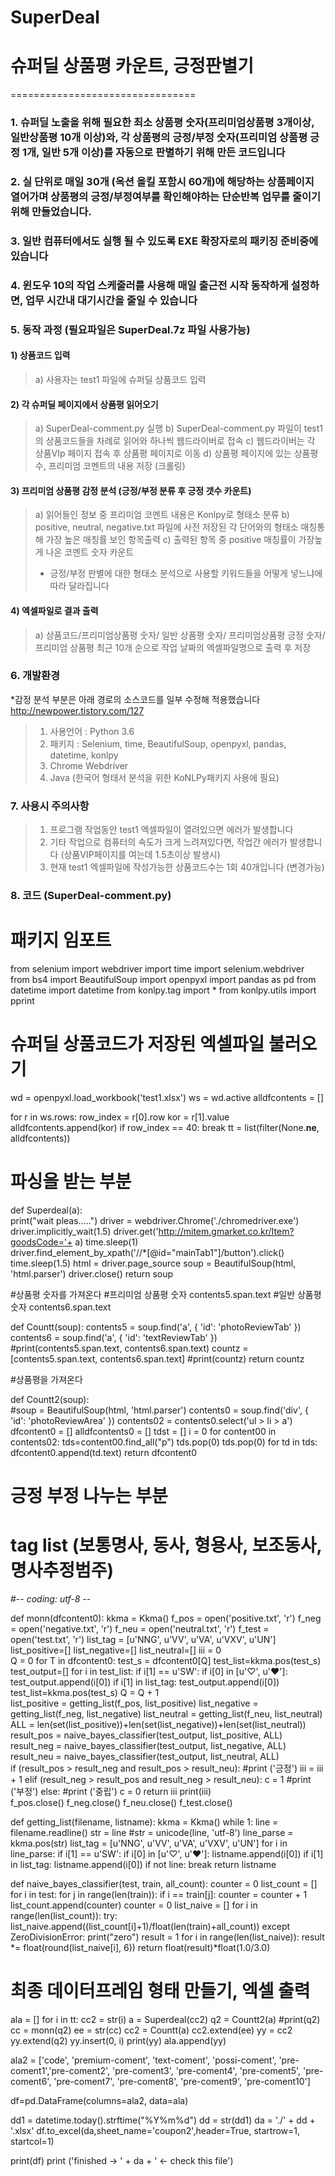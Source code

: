 # SuperDeal
# 슈퍼딜 상품평 카운트, 긍정판별기
================================
 

### 1. 슈퍼딜 노출을 위해 필요한 최소 상품평 숫자(프리미엄상품평 3개이상, 일반상품평 10개 이상)와, 각 상품평의 긍정/부정 숫자(프리미엄 상품평 긍정 1개, 일반 5개 이상)를 자동으로 판별하기 위해 만든 코드입니다


### 2. 실 단위로 매일 30개 (옥션 올킬 포함시 60개)에 해당하는 상품페이지 열어가며 상품평의 긍정/부정여부를 확인해야하는 단순반복 업무를 줄이기 위해 만들었습니다.


### 3. 일반 컴퓨터에서도 실행 될 수 있도록 EXE 확장자로의 패키징 준비중에 있습니다

### 4. 윈도우 10의 작업 스케줄러를 사용해 매일 출근전 시작 동작하게 설정하면, 업무 시간내 대기시간을 줄일 수 있습니다
 
### 5. 동작 과정 (필요파일은 SuperDeal.7z 파일 사용가능)

#### 1) 상품코드 입력
 > a) 사용자는 test1 파일에 슈퍼딜 상품코드 입력

#### 2) 각 슈퍼딜 페이지에서 상품평 읽어오기
 > a) SuperDeal-comment.py 실행
 > b) SuperDeal-comment.py 파일이 test1의 상품코드들을 차례로 읽어와 하나씩 웹드라이버로 접속
 > c) 웹드라이버는 각 상품VIp 페이지 접속 후 상품평 페이지로 이동
 > d) 상품평 페이지에 있는 상품평 수, 프리미엄 코멘트의 내용 저장 (크롤링)

#### 3) 프리미엄 상품평 감정 분석 (긍정/부정 분류 후 긍정 갯수 카운트) 
 > a) 읽어들인 정보 중 프리미엄 코멘트 내용은 Konlpy로 형태소 분류
 > b) positive, neutral, negative.txt 파일에 사전 저장된 각 단어와의 형태소 매칭통해 가장 높은 매칭률 보인 항목출력
 > c) 출력된 항목 중 positive 매칭률이 가장높게 나온 코멘트 숫자 카운트
 > * 긍정/부정 판별에 대한  형태소 분석으로 사용할 키워드들을 어떻게 넣느냐에따라 달라집니다

#### 4) 엑셀파일로 결과 출력
 > a) 상품코드/프리미엄상품평 숫자/ 일반 상품평 숫자/ 프리미엄상품평 긍정 숫자/ 프리미엄 상품평 최근 10개 순으로 작업 날짜의 엑셀파일명으로 출력 후 저장


### 6. 개발환경
*감정 분석 부분은 아래 경로의 소스코드를 일부 수정해 적용했습니다
  http://newpower.tistory.com/127

 > 1) 사용언어 : Python 3.6
 > 2) 패키지 : Selenium, time, BeautifulSoup, openpyxl, pandas, datetime, konlpy
 > 3) Chrome Webdriver
 > 4) Java (한국어 형태서 분석을 위한 KoNLPy패키지 사용에 필요)

### 7. 사용시 주의사항
 > 1) 프로그램 작업동안 test1 엑셀파일이 열려있으면 에러가 발생합니다
 > 2) 기타 작업으로 컴퓨터의 속도가 크게 느려져있다면, 작업간 에러가 발생합니다 (상품VIP페이지를 여는데 1.5초이상 발생시)
 > 3) 현재 test1 엑셀파일에 작성가능한 상품코드수는 1회 40개입니다 (변경가능)

### 8. 코드 (SuperDeal-comment.py)

# 패키지 임포트

from selenium import webdriver
import time 
import selenium.webdriver
from bs4 import BeautifulSoup
import openpyxl
import pandas as pd
from datetime import datetime
from konlpy.tag import *
from konlpy.utils import pprint

# 슈퍼딜 상품코드가 저장된 엑셀파일 불러오기

wd = openpyxl.load_workbook('test1.xlsx')
ws = wd.active
alldfcontents = []

for r in ws.rows:
    row_index = r[0].row
    kor = r[1].value
    alldfcontents.append(kor)
    if row_index == 40:
        break
tt = list(filter(None.__ne__, alldfcontents))

    
# 파싱을 받는 부분

def Superdeal(a):   
    print("wait pleas.....")
    driver = webdriver.Chrome('./chromedriver.exe')
    driver.implicitly_wait(1.5)
    driver.get('http://mitem.gmarket.co.kr/Item?goodsCode='+ a)
    time.sleep(1)   
    driver.find_element_by_xpath('//*[@id="mainTab1"]/button').click()
    time.sleep(1.5)
    html = driver.page_source
    soup = BeautifulSoup(html, 'html.parser') 
    driver.close()
    return soup


#상품평 숫자를 가져온다
#프리미엄 상품평 숫자 contents5.span.text
#일반 상품평 숫자 contents6.span.text

def Countt(soup):
    contents5 = soup.find('a', { 'id': 'photoReviewTab' })
    contents6 = soup.find('a', { 'id': 'textReviewTab' })
    #print(contents5.span.text, contents6.span.text)
    countz = [contents5.span.text, contents6.span.text]
    #print(countz)
    return countz
  

#상품평을 가져온다

def Countt2(soup):    
    #soup = BeautifulSoup(html, 'html.parser')
    contents0 = soup.find('div', { 'id': 'photoReviewArea' })
    contents02 = contents0.select('ul > li > a')
    dfcontent0 = []
    alldfcontents0 = []
    tdst = []
    i = 0
    for content00 in contents02:
        tds=content00.find_all("p")
        tds.pop(0)
        tds.pop(0)
        for td in tds:
            dfcontent0.append(td.text)
    return dfcontent0


# 긍정 부정 나누는 부분
# tag list (보통명사, 동사, 형용사, 보조동사, 명사추정범주) 
#-*- coding: utf-8 -*-

def monn(dfcontent0):
    kkma = Kkma()
    f_pos = open('positive.txt', 'r')
    f_neg = open('negative.txt', 'r')
    f_neu = open('neutral.txt', 'r')
    f_test = open('test.txt', 'r')
    list_tag = [u'NNG', u'VV', u'VA', u'VXV', u'UN']
    list_positive=[]
    list_negative=[]
    list_neutral=[]
    iii = 0  
    Q = 0
    for T in dfcontent0:
        test_s = dfcontent0[Q]
        test_list=kkma.pos(test_s)
        test_output=[]
        for i in test_list:
            if i[1] == u'SW':
                if i[0] in [u'♡', u'♥']:
                    test_output.append(i[0])
            if i[1] in list_tag:
                test_output.append(i[0])
        test_list=kkma.pos(test_s)
        Q = Q + 1    
        list_positive = getting_list(f_pos, list_positive)
        list_negative = getting_list(f_neg, list_negative)
        list_neutral = getting_list(f_neu, list_neutral)
        ALL = len(set(list_positive))+len(set(list_negative))+len(set(list_neutral))
        result_pos = naive_bayes_classifier(test_output, list_positive, ALL)
        result_neg = naive_bayes_classifier(test_output, list_negative, ALL)
        result_neu = naive_bayes_classifier(test_output, list_neutral, ALL)   
        if (result_pos > result_neg and result_pos > result_neu):
            #print ('긍정')
            iii = iii + 1
        elif (result_neg > result_pos and result_neg > result_neu):
            c = 1
            #print ('부정')
        else:
            #print ('중립')
            c = 0
    return iii
    print(iii)  
    f_pos.close()
    f_neg.close()
    f_neu.close()
    f_test.close()


def getting_list(filename, listname):
    kkma = Kkma()
    while 1:
        line = filename.readline()
        str = line
        #str = unicode(line, 'utf-8')
        line_parse = kkma.pos(str)
        list_tag = [u'NNG', u'VV', u'VA', u'VXV', u'UN']
        for i in line_parse:
            if i[1] == u'SW':
                if i[0] in [u'♡', u'♥']:
                    listname.append(i[0])
            if i[1] in list_tag:
                listname.append(i[0])
        if not line:
            break
    return listname
 
 
def naive_bayes_classifier(test, train, all_count):
    counter = 0
    list_count = []
    for i in test:
        for j in range(len(train)):
            if i == train[j]:
                counter = counter + 1
        list_count.append(counter)
        counter = 0
    list_naive = []
    for i in range(len(list_count)):
        try:
            list_naive.append((list_count[i]+1)/float(len(train)+all_count))
        except ZeroDivisionError:
            print("zero")
    result = 1
    for i in range(len(list_naive)):
        result *= float(round(list_naive[i], 6))
    return float(result)*float(1.0/3.0)


# 최종 데이터프레임 형태 만들기, 엑셀 출력

ala = []
for i in tt:
    cc2 = str(i)
    a = Superdeal(cc2)
    q2 =  Countt2(a)
    #print(q2)
    cc = monn(q2)
    ee = str(cc)
    cc2 =  Countt(a)
    cc2.extend(ee)
    yy = cc2
    yy.extend(q2)
    yy.insert(0, i)
    print(yy)
    ala.append(yy)
        

ala2 = ['code', 'premium-coment', 'text-coment', 'possi-coment', 'pre-coment1','pre-coment2', 'pre-coment3', 'pre-coment4', 'pre-coment5', 'pre-coment6', 'pre-coment7', 'pre-coment8', 'pre-coment9', 'pre-coment10']


df=pd.DataFrame(columns=ala2, data=ala)

dd1 = datetime.today().strftime("%Y%m%d")
dd = str(dd1)
da = './' + dd + '.xlsx'
df.to_excel(da,sheet_name='coupon2',header=True, startrow=1, startcol=1)

print(df)
print ('finished -> ' + da + ' <- check this file')

